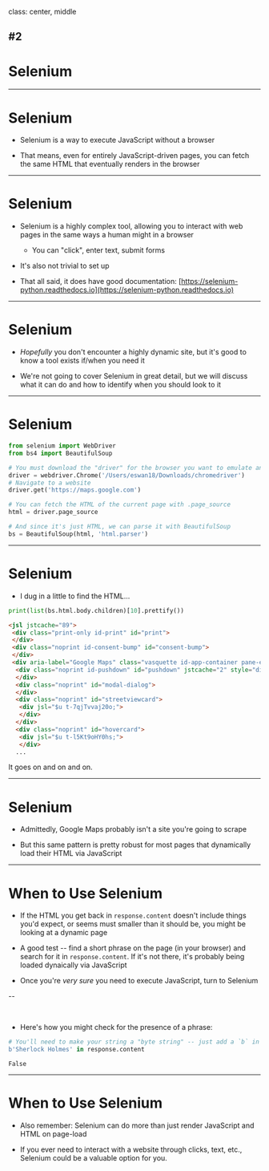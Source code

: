 class: center, middle

## #2
# Selenium

---

# Selenium

- Selenium is a way to execute JavaScript without a browser

- That means, even for entirely JavaScript-driven pages, you can fetch the same HTML that eventually renders in the browser

---

# Selenium

- Selenium is a highly complex tool, allowing you to interact with web pages in the same ways a human might in a browser

  - You can "click", enter text, submit forms

- It's also not trivial to set up

- That all said, it does have good documentation: [https://selenium-python.readthedocs.io](https://selenium-python.readthedocs.io)

---

# Selenium

- *Hopefully* you don't encounter a highly dynamic site, but it's good to know a tool exists if/when you need it

- We're not going to cover Selenium in great detail, but we will discuss what it can do and how to identify when you should look to it

---

# Selenium

```python
from selenium import WebDriver
from bs4 import BeautifulSoup

# You must download the "driver" for the browser you want to emulate and provide its path.
driver = webdriver.Chrome('/Users/eswan18/Downloads/chromedriver')
# Navigate to a website
driver.get('https://maps.google.com')

# You can fetch the HTML of the current page with .page_source
html = driver.page_source

# And since it's just HTML, we can parse it with BeautifulSoup
bs = BeautifulSoup(html, 'html.parser')
```

---

# Selenium

- I dug in a little to find the HTML...

```python
print(list(bs.html.body.children)[10].prettify())
```
```html
<jsl jstcache="89">
 <div class="print-only id-print" id="print">
 </div>
 <div class="noprint id-consent-bump" id="consent-bump">
 </div>
 <div aria-label="Google Maps" class="vasquette id-app-container pane-empty-mode" id="app-container" jstrack="1" tabindex="-1">
  <div class="noprint id-pushdown" id="pushdown" jstcache="2" style="display:none">
  </div>
  <div class="noprint" id="modal-dialog">
  </div>
  <div class="noprint" id="streetviewcard">
   <div jsl="$u t-7qjTvvaj20o;">
   </div>
  </div>
  <div class="noprint" id="hovercard">
   <div jsl="$u t-l5Kt9oHY0hs;">
   </div>
  ...
```
It goes on and on and on.

---

# Selenium

- Admittedly, Google Maps probably isn't a site you're going to scrape

- But this same pattern is pretty robust for most pages that dynamically load their HTML via JavaScript

---

# When to Use Selenium

- If the HTML you get back in `response.content` doesn't include things you'd expect, or seems must smaller than it should be, you might be looking at a dynamic page

- A good test -- find a short phrase on the page (in your browser) and search for it in `response.content`. If it's not there, it's probably being loaded dynaically via JavaScript

- Once you're *very sure* you need to execute JavaScript, turn to Selenium

--

<br>

- Here's how you might check for the presence of a phrase:

```python
# You'll need to make your string a "byte string" -- just add a `b` in front
b'Sherlock Holmes' in response.content
```
```
False
```

---

# When to Use Selenium

- Also remember: Selenium can do more than just render JavaScript and HTML on page-load

- If you ever need to interact with a website through clicks, text, etc., Selenium could be a valuable option for you.
